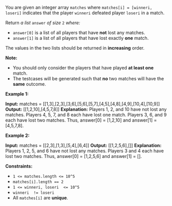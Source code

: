 
You are given an integer array  `matches`  where  `matches[i] = [winneri, loseri]`  indicates that the player  `winneri`  defeated player  `loseri`  in a match.

Return  _a list_ `answer` _of size_ `2` _where:_

-   `answer[0]`  is a list of all players that have  **not**  lost any matches.
-   `answer[1]`  is a list of all players that have lost exactly  **one**  match.

The values in the two lists should be returned in  **increasing**  order.

**Note:**

-   You should only consider the players that have played  **at least one**  match.
-   The testcases will be generated such that  **no**  two matches will have the  **same**  outcome.

**Example 1:**

**Input:** matches = [[1,3],[2,3],[3,6],[5,6],[5,7],[4,5],[4,8],[4,9],[10,4],[10,9]]
**Output:** [[1,2,10],[4,5,7,8]]
**Explanation:**
Players 1, 2, and 10 have not lost any matches.
Players 4, 5, 7, and 8 each have lost one match.
Players 3, 6, and 9 each have lost two matches.
Thus, answer[0] = [1,2,10] and answer[1] = [4,5,7,8].

**Example 2:**

**Input:** matches = [[2,3],[1,3],[5,4],[6,4]]
**Output:** [[1,2,5,6],[]]
**Explanation:**
Players 1, 2, 5, and 6 have not lost any matches.
Players 3 and 4 each have lost two matches.
Thus, answer[0] = [1,2,5,6] and answer[1] = [].

**Constraints:**

-   `1 <= matches.length <= 10^5`
-   `matches[i].length == 2`
-   `1 <= winneri, loseri  <= 10^5`
-   `winneri  != loseri`
-   All  `matches[i]`  are  **unique**.